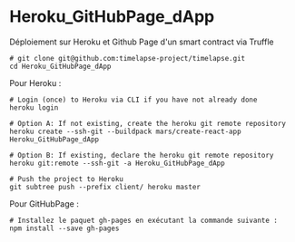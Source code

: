 # Heroku_GitHubPage_dApp
Déploiement sur Heroku et Github Page d'un smart contract via Truffle


  ```
  # git clone git@github.com:timelapse-project/timelapse.git
  cd Heroku_GitHubPage_dApp
  ```

  Pour Heroku :
  ```
  # Login (once) to Heroku via CLI if you have not already done
  heroku login

  # Option A: If not existing, create the heroku git remote repository
  heroku create --ssh-git --buildpack mars/create-react-app Heroku_GitHubPage_dApp

  # Option B: If existing, declare the heroku git remote repository
  heroku git:remote --ssh-git -a Heroku_GitHubPage_dApp
  
  # Push the project to Heroku
  git subtree push --prefix client/ heroku master
  ```
  
  Pour GitHubPage :
  ```
  # Installez le paquet gh-pages en exécutant la commande suivante :
  npm install --save gh-pages
  ```
